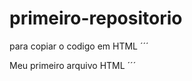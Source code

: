 # primeiro-repositorio

para copiar o codigo em HTML
´´´
<html>
  </h1>Meu primeiro arquivo HTML</h1>
  </html>
  ´´´
